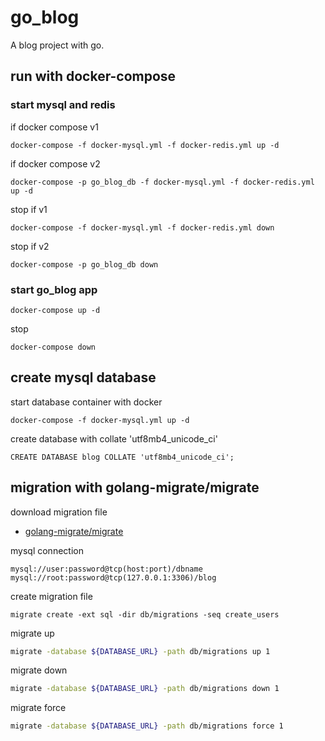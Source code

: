 # go_blog

 A blog project with go.


## run with docker-compose

### start mysql and redis

if docker compose v1

```
docker-compose -f docker-mysql.yml -f docker-redis.yml up -d
```

if docker compose v2

```
docker-compose -p go_blog_db -f docker-mysql.yml -f docker-redis.yml up -d
```

stop if v1

```
docker-compose -f docker-mysql.yml -f docker-redis.yml down
```

stop if v2

```
docker-compose -p go_blog_db down
```

### start go_blog app

```
docker-compose up -d
```

stop

```
docker-compose down
```

## create mysql database

start database container with docker

```
docker-compose -f docker-mysql.yml up -d
```

create database with collate 'utf8mb4_unicode_ci'

```
CREATE DATABASE blog COLLATE 'utf8mb4_unicode_ci';
```

## migration with golang-migrate/migrate

download migration file

* [golang-migrate/migrate](https://github.com/golang-migrate/migrate/releases)

mysql connection

```text
mysql://user:password@tcp(host:port)/dbname
mysql://root:password@tcp(127.0.0.1:3306)/blog
```

create migration file

```
migrate create -ext sql -dir db/migrations -seq create_users
```

migrate up

```sh
migrate -database ${DATABASE_URL} -path db/migrations up 1
```

migrate down

```sh
migrate -database ${DATABASE_URL} -path db/migrations down 1
```

migrate force

```sh
migrate -database ${DATABASE_URL} -path db/migrations force 1
```
